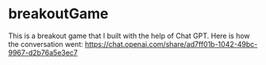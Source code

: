 # breakoutGame
This is a breakout game that I built with the help of Chat GPT. Here is how the conversation went:
https://chat.openai.com/share/ad7ff01b-1042-49bc-9967-d2b76a5e3ec7
